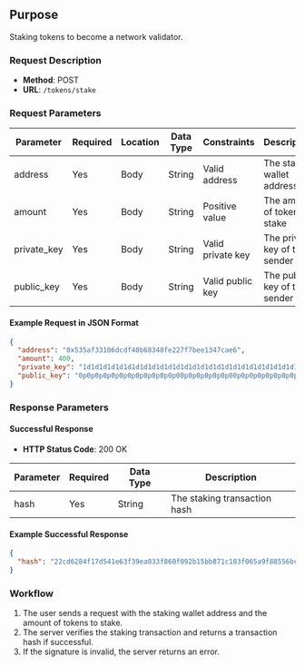 ## Purpose
Staking tokens to become a network validator.

### Request Description
- **Method**: POST 
- **URL**: `/tokens/stake`

### Request Parameters
| Parameter         | Required | Location | Data Type | Constraints        | Description                        |
| ----------------- | -------- | -------- | --------- | ------------------ | ---------------------------------- |
| address           | Yes      | Body     | String    | Valid address      | The staking wallet address         |
| amount            | Yes      | Body     | String    | Positive value     | The amount of tokens to stake      |
| private_key       | Yes      | Body     | String    | Valid private key  | The private key of the sender      |
| public_key        | Yes      | Body     | String    | Valid public key   | The public key of the sender       |

#### Example Request in JSON Format
```json
{
  "address": "0x535af33106dcdf40b68348fe227f7bee1347cae6",
  "amount": 400,
  "private_key": "1d1d1d1d1d1d1d1d1d1d1d1d1d1d1d1d1d1d1d1d1d1d1d1d1d1d1d1d1d1d1d1d",
  "public_key": "0p0p0p0p0p0p0p0p0p0p0p0p00p0p0p0p0p0p00p0p0p0p0p0p0p0p00p0p0p0p0p0p0p0p0p0p0p0p0p0p0p0p0p0p0p0p0p0p0p0p0p0p0p0p0p0p0p0p0p0p0p0p0p0"
}
```

### Response Parameters

#### Successful Response
- **HTTP Status Code**: 200 OK

| Parameter   | Required | Data Type | Description                         |
| ----------- | -------- | --------- | ------------------------------------|
| hash        | Yes      | String    | The staking transaction hash        |

#### Example Successful Response
```json
{
  "hash": "22cd6284f17d541e63f39ea033f860f092b15bb871c183f065a9f88556bc0a17"
}
```

### Workflow
1. The user sends a request with the staking wallet address and the amount of tokens to stake.
2. The server verifies the staking transaction and returns a transaction hash if successful.
3. If the signature is invalid, the server returns an error.
